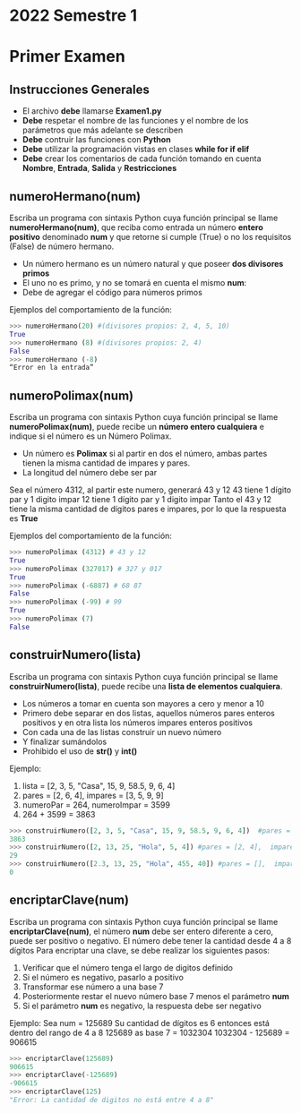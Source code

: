 # 2022 Semestre 1
# Primer Examen

## Instrucciones Generales
- El archivo **debe** llamarse **Examen1.py**
- **Debe** respetar el nombre de las funciones y el nombre de los parámetros que más adelante se describen
- **Debe** contruir las funciones con **Python**
- **Debe** utilizar la programación vistas en clases **while for if elif**
- **Debe** crear los comentarios de cada función tomando en cuenta **Nombre**, **Entrada**, **Salida** y **Restricciones**

## numeroHermano(num)
Escriba un programa con sintaxis Python cuya función principal se llame **numeroHermano(num)**, que reciba como entrada un número **entero positivo** denominado **num** y que retorne si cumple (True) o no los requisitos (False) de número hermano. 
- Un número hermano es un número natural y que poseer **dos divisores primos** 
- El uno no es primo, y no se tomará en cuenta el mismo **num**:
- Debe de agregar el código para números primos

Ejemplos del comportamiento de la función:
```python
>>> numeroHermano(20) #(divisores propios: 2, 4, 5, 10)
True
>>> numeroHermano (8) #(divisores propios: 2, 4)
False
>>> numeroHermano (-8)
“Error en la entrada”
```

## numeroPolimax(num)
Escriba un programa con sintaxis Python cuya función principal se llame **numeroPolimax(num)**, puede recibe un **número entero cualquiera** e indique si el número es un Número Polimax. 
- Un número es **Polimax** si al partir en dos el número, ambas partes tienen la misma cantidad de impares y pares. 
- La longitud del número debe ser par

Sea el número 4312, al partir este numero, generará 43 y 12
43 tiene 1 dígito par y 1 digito impar
12 tiene 1 dígito par y 1 digito impar
Tanto el 43 y 12 tiene la misma cantidad de dígitos pares e impares, por lo que la respuesta es **True**

Ejemplos del comportamiento de la función:
```python
>>> numeroPolimax (4312) # 43 y 12
True 
>>> numeroPolimax (327017) # 327 y 017
True
>>> numeroPolimax (-6887) # 68 87
False
>>> numeroPolimax (-99) # 99
True
>>> numeroPolimax (7) 
False
```

## construirNumero(lista)
Escriba un programa con sintaxis Python cuya función principal se llame **construirNumero(lista)**, puede recibe una **lista de elementos cualquiera**.
- Los números a tomar en cuenta son mayores a cero y menor a 10
- Primero debe separar en dos listas, aquellos números pares enteros positivos y en otra lista los números impares enteros positivos
- Con cada una de las listas construir un nuevo número
- Y finalizar sumándolos
- Prohibido el uso de **str()** y **int()**

Ejemplo:
1) lista = [2, 3, 5, "Casa", 15, 9, 58.5, 9, 6, 4]
2) pares = [2, 6, 4],  impares = [3, 5, 9, 9]
3) numeroPar = 264,  numeroImpar = 3599
4) 264 + 3599 = 3863

```python
>>> construirNumero([2, 3, 5, "Casa", 15, 9, 58.5, 9, 6, 4])  #pares = [2, 6, 4],  impares = [3, 5, 9, 9]
3863
>>> construirNumero([2, 13, 25, "Hola", 5, 4]) #pares = [2, 4],  impares = [5]
29
>>> construirNumero([2.3, 13, 25, "Hola", 455, 40]) #pares = [],  impares = []
0
```
## encriptarClave(num)
Escriba un programa con sintaxis Python cuya función principal se llame **encriptarClave(num)**, el número **num** debe ser entero diferente a cero, puede ser positivo o negativo. El número debe tener la cantidad desde 4 a 8 dígitos
Para encriptar una clave, se debe realizar los siguientes pasos:
1) Verificar que el número tenga el largo de digitos definido
2) Si el número es negativo, pasarlo a positivo
3) Transformar ese número a una base 7
4) Posteriormente restar el nuevo número base 7 menos el parámetro **num**
5) Si el parámetro **num** es negativo, la respuesta debe ser negativo

Ejemplo:
Sea num = 125689
Su cantidad de dígitos es 6 entonces está dentro del rango de 4 a 8
125689 as base 7 = 1032304
1032304 - 125689 = 906615

```python
>>> encriptarClave(125689)
906615
>>> encriptarClave(-125689)
-906615
>>> encriptarClave(125)
"Error: La cantidad de digitos no está entre 4 a 8"
```
